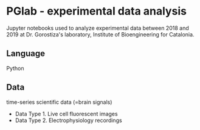 # PGlab - experimental data analysis

Jupyter notebooks used to analyze experimental data between 2018 and 2019 at Dr. Gorostiza's laboratory, Institute of Bioengineering for Catalonia.


## Language
Python


## Data
time-series scientific data (=brain signals)

  * Data Type 1. Live cell fluorescent images <br>
  * Data Type 2. Electrophysiology recordings


